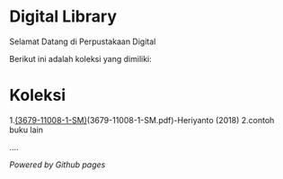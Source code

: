 # Digital Library

Selamat Datang di Perpustakaan Digital

Berikut ini adalah koleksi yang dimiliki:
# Koleksi

1.[(3679-11008-1-SM)](ebook)(3679-11008-1-SM.pdf)-Heriyanto (2018)
2.contoh buku lain

....

*Powered by Github pages*
